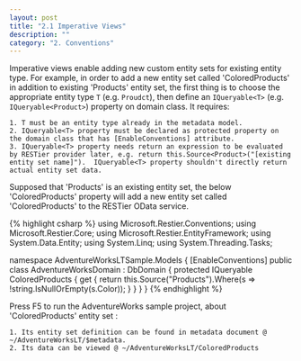 ```yaml
---
layout: post
title: "2.1 Imperative Views"
description: ""
category: "2. Conventions"
---
```


Imperative views enable adding new custom entity sets for existing entity type. For example, in order to add a new entity set called 'ColoredProducts' in addition to existing 'Products' entity set, the first thing is to choose the appropriate entity type `T` (e.g. `Proudct`), then define an `IQueryable<T>` (e.g. `IQueryable<Product>`) property on domain class. It requires:

	1. T must be an entity type already in the metadata model.
	2. IQueryable<T> property must be declared as protected property on the domain class that has [EnableConventions] attribute.
	3. IQueryable<T> property needs return an expression to be evaluated by RESTier provider later, e.g. return this.Source<Product>("[existing entity set name]").  IQueryable<T> property shouldn't directly return actual entity set data. 

Supposed that 'Products' is an existing entity set, the below 'ColoredProducts' property will add a new entity set called 'ColoredProducts' to the RESTier OData service.

{% highlight csharp %}
using Microsoft.Restier.Conventions;
using Microsoft.Restier.Core;
using Microsoft.Restier.EntityFramework;
using System.Data.Entity;
using System.Linq;
using System.Threading.Tasks;

namespace AdventureWorksLTSample.Models
{
    [EnableConventions]
    public class AdventureWorksDomain : DbDomain<AdventureWorksContext>
    {
        protected IQueryable<Product> ColoredProducts
        {
            get
            {
                return this.Source<Product>("Products").Where(s => !string.IsNullOrEmpty(s.Color));
            }
        }
    }
}
{% endhighlight %}

Press F5 to run the AdventureWorks sample project, about 'ColoredProducts' entity set :

	1. Its entity set definition can be found in metadata document @ ~/AdventureWorksLT/$metadata.
	2. Its data can be viewed @ ~/AdventureWorksLT/ColoredProducts

